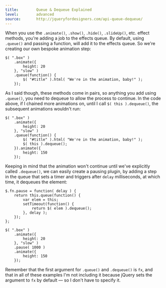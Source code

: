 ```yaml
---
title:        Queue & Dequeue Explained
level:        advanced
source:       http://jqueryfordesigners.com/api-queue-dequeue/
---
```


When you use the `.animate()`, `.show()`, `.hide()`, `.slideUp()`, etc. effect methods, you're adding a job to the effects queue. By default, using `.queue()` and passing a function, will add it to the effects queue. So we're creating our own bespoke animation step:

```
$( ".box" )
	.animate({
		height: 20
	}, "slow" )
	.queue(function() {
		$( "#title" ).html( "We're in the animation, baby!" );
	});
```

As I said though, these methods come in pairs, so anything you add using `.queue()`, you need to dequeue to allow the process to continue. In the code above, if I chained more animations on, until I call `$( this ).dequeue()`, the subsequent animations wouldn't run:

```
$( ".box" )
	.animate({
		height: 20
	}, "slow" )
	.queue(function() {
		$( "#title" ).html( "We're in the animation, baby!" );
		$( this ).dequeue();
	}).animate({
		height: 150
	});
```

Keeping in mind that the animation won't continue until we've explicitly called `.dequeue()`, we can easily create a pausing plugin, by adding a step in the queue that sets a timer and triggers after `delay` milliseconds, at which time, it dequeues the element:

```
$.fn.pause = function( delay ) {
	return this.queue(function() {
		var elem = this;
		setTimeout(function() {
			return $( elem ).dequeue();
		}, delay );
	});
};

$( ".box" )
	.animate({
		height: 20
	}, "slow" )
	.pause( 1000 )
	.animate({
		height: 150
	});
```

Remember that the first argument for `.queue()` and `.dequeue()` is `fx`, and that in all of these examples I'm not including it because jQuery sets the argument to `fx` by default — so I don't have to specify it.
